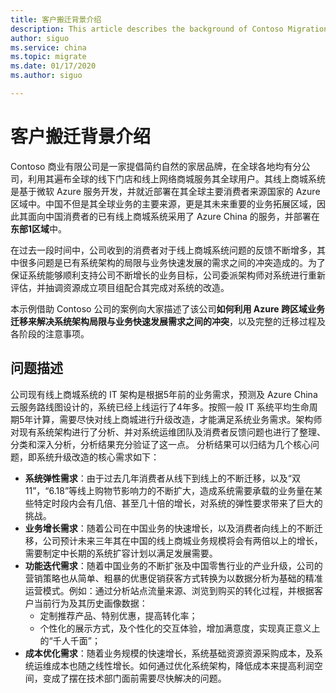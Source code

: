 ```yaml
---
title: 客户搬迁背景介绍
description: This article describes the background of Contoso Migration Program.
author: siguo
ms.service: china 
ms.topic: migrate
ms.date: 01/17/2020
ms.author: siguo

---
```


# 客户搬迁背景介绍

Contoso 商业有限公司是一家提倡简约自然的家居品牌，在全球各地均有分公司，利用其遍布全球的线下门店和线上网络商城服务其全球用户。其线上商城系统是基于微软 Azure 服务开发，并就近部署在其全球主要消费者来源国家的 Azure 区域中。中国不但是其全球业务的主要来源，更是其未来重要的业务拓展区域，因此其面向中国消费者的已有线上商城系统采用了 Azure China 的服务，并部署在**东部1区域**中。

在过去一段时间中，公司收到的消费者对于线上商城系统问题的反馈不断增多，其中很多问题是已有系统架构的局限与业务快速发展的需求之间的冲突造成的。为了保证系统能够顺利支持公司不断增长的业务目标，公司委派架构师对系统进行重新评估，并抽调资源成立项目组配合其完成对系统的改造。

本示例借助 Contoso 公司的案例向大家描述了该公司**如何利用 Azure 跨区域业务迁移来解决系统架构局限与业务快速发展需求之间的冲突**，以及完整的迁移过程及各阶段的注意事项。

## 问题描述

公司现有线上商城系统的 IT 架构是根据5年前的业务需求，预测及 Azure China 云服务路线图设计的，系统已经上线运行了4年多。按照一般 IT 系统平均生命周期5年计算，需要尽快对线上商城进行升级改造，才能满足系统业务需求。架构师对现有系统架构进行了分析、并对系统运维团队及消费者反馈问题也进行了整理、分类和深入分析，分析结果充分验证了这一点。
分析结果可以归结为几个核心问题，即系统升级改造的核心需求如下：

* **系统弹性需求**：由于过去几年消费者从线下到线上的不断迁移，以及“双11”，“6.18”等线上购物节影响力的不断扩大，造成系统需要承载的业务量在某些特定时段内会有几倍、甚至几十倍的增长，对系统的弹性要求带来了巨大的挑战。
* **业务增长需求**：随着公司在中国业务的快速增长，以及消费者向线上的不断迁移，公司预计未来三年其在中国的线上商城业务规模将会有两倍以上的增长，需要制定中长期的系统扩容计划以满足发展需要。
* **功能迭代需求**：随着中国业务的不断扩张及中国零售行业的产业升级，公司的营销策略也从简单、粗暴的优惠促销获客方式转换为以数据分析为基础的精准运营模式。例如：通过分析站点流量来源、浏览到购买的转化过程，并根据客户当前行为及其历史画像数据：
    * 定制推荐产品、特别优惠，提高转化率；
    * 个性化的展示方式，及个性化的交互体验，增加满意度，实现真正意义上的“千人千面”；
* **成本优化需求**：随着业务规模的快速增长，系统基础资源资源采购成本，及系统运维成本也随之线性增长。如何通过优化系统架构，降低成本来提高利润空间，变成了摆在技术部门面前需要尽快解决的问题。


